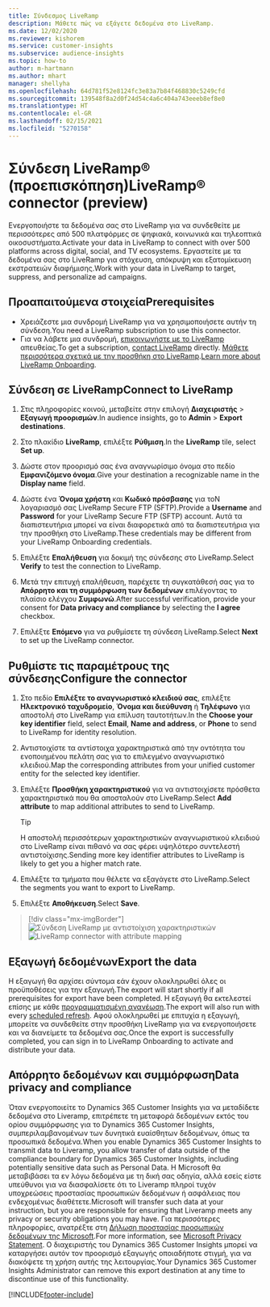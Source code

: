 ```yaml
---
title: Σύνδεσμος LiveRamp
description: Μάθετε πώς να εξάγετε δεδομένα στο LiveRamp.
ms.date: 12/02/2020
ms.reviewer: kishorem
ms.service: customer-insights
ms.subservice: audience-insights
ms.topic: how-to
author: m-hartmann
ms.author: mhart
manager: shellyha
ms.openlocfilehash: 64d781f52e8124fc3e83a7b84f468830c5249cfd
ms.sourcegitcommit: 139548f8a2d0f24d54c4a6c404a743eeeb8ef8e0
ms.translationtype: HT
ms.contentlocale: el-GR
ms.lasthandoff: 02/15/2021
ms.locfileid: "5270158"
---
```

# <a name="liverampreg-connector-preview"></a><span data-ttu-id="82a83-103">Σύνδεση LiveRamp&reg; (προεπισκόπηση)</span><span class="sxs-lookup"><span data-stu-id="82a83-103">LiveRamp&reg; connector (preview)</span></span>

<span data-ttu-id="82a83-104">Ενεργοποιήστε τα δεδομένα σας στο LiveRamp για να συνδεθείτε με περισσότερες από 500 πλατφόρμες σε ψηφιακά, κοινωνικά και τηλεοπτικά οικοσυστήματα.</span><span class="sxs-lookup"><span data-stu-id="82a83-104">Activate your data in LiveRamp to connect with over 500 platforms across digital, social, and TV ecosystems.</span></span> <span data-ttu-id="82a83-105">Εργαστείτε με τα δεδομένα σας στο LiveRamp για στόχευση, απόκρυψη και εξατομίκευση εκστρατειών διαφήμισης.</span><span class="sxs-lookup"><span data-stu-id="82a83-105">Work with your data in LiveRamp to target, suppress, and personalize ad campaigns.</span></span>

## <a name="prerequisites"></a><span data-ttu-id="82a83-106">Προαπαιτούμενα στοιχεία</span><span class="sxs-lookup"><span data-stu-id="82a83-106">Prerequisites</span></span>

- <span data-ttu-id="82a83-107">Χρειάζεστε μια συνδρομή LiveRamp για να χρησιμοποιήσετε αυτήν τη σύνδεση.</span><span class="sxs-lookup"><span data-stu-id="82a83-107">You need a LiveRamp subscription to use this connector.</span></span>
- <span data-ttu-id="82a83-108">Για να λάβετε μια συνδρομή, [επικοινωνήστε με το LiveRamp](https://liveramp.com/contact/) απευθείας.</span><span class="sxs-lookup"><span data-stu-id="82a83-108">To get a subscription, [contact LiveRamp](https://liveramp.com/contact/) directly.</span></span> <span data-ttu-id="82a83-109">[Μάθετε περισσότερα σχετικά με την προσθήκη στο LiveRamp](https://liveramp.com/our-platform/data-onboarding/).</span><span class="sxs-lookup"><span data-stu-id="82a83-109">[Learn more about LiveRamp Onboarding](https://liveramp.com/our-platform/data-onboarding/).</span></span>

## <a name="connect-to-liveramp"></a><span data-ttu-id="82a83-110">Σύνδεση σε LiveRamp</span><span class="sxs-lookup"><span data-stu-id="82a83-110">Connect to LiveRamp</span></span>

1. <span data-ttu-id="82a83-111">Στις πληροφορίες κοινού, μεταβείτε στην επιλογή **Διαχειριστής** > **Εξαγωγή προορισμών**.</span><span class="sxs-lookup"><span data-stu-id="82a83-111">In audience insights, go to **Admin** > **Export destinations**.</span></span>

1. <span data-ttu-id="82a83-112">Στο πλακίδιο **LiveRamp**, επιλέξτε **Ρύθμιση**.</span><span class="sxs-lookup"><span data-stu-id="82a83-112">In the **LiveRamp** tile, select **Set up**.</span></span>

1. <span data-ttu-id="82a83-113">Δώστε στον προορισμό σας ένα αναγνωρίσιμο όνομα στο πεδίο **Εμφανιζόμενο όνομα**.</span><span class="sxs-lookup"><span data-stu-id="82a83-113">Give your destination a recognizable name in the **Display name** field.</span></span>

1. <span data-ttu-id="82a83-114">Δώστε ένα **Όνομα χρήστη** και **Κωδικό πρόσβασης** για τοΝ λογαριασμό σας LiveRamp Secure FTP (SFTP).</span><span class="sxs-lookup"><span data-stu-id="82a83-114">Provide a **Username** and **Password** for your LiveRamp Secure FTP (SFTP) account.</span></span>
<span data-ttu-id="82a83-115">Αυτά τα διαπιστευτήρια μπορεί να είναι διαφορετικά από τα διαπιστευτήρια για την προσθήκη στο LiveRamp.</span><span class="sxs-lookup"><span data-stu-id="82a83-115">These credentials may be different from your LiveRamp Onboarding credentials.</span></span>

1. <span data-ttu-id="82a83-116">Επιλέξτε **Επαλήθευση** για δοκιμή της σύνδεσης στο LiveRamp.</span><span class="sxs-lookup"><span data-stu-id="82a83-116">Select **Verify** to test the connection to LiveRamp.</span></span>

1. <span data-ttu-id="82a83-117">Μετά την επιτυχή επαλήθευση, παρέχετε τη συγκατάθεσή σας για το **Απόρρητο και τη συμμόρφωση των δεδομένων** επιλέγοντας το πλαίσιο ελέγχου **Συμφωνώ**.</span><span class="sxs-lookup"><span data-stu-id="82a83-117">After successful verification, provide your consent for **Data privacy and compliance** by selecting the **I agree** checkbox.</span></span>

1. <span data-ttu-id="82a83-118">Επιλέξτε **Επόμενο** για να ρυθμίσετε τη σύνδεση LiveRamp.</span><span class="sxs-lookup"><span data-stu-id="82a83-118">Select **Next** to set up the LiveRamp connector.</span></span>

## <a name="configure-the-connector"></a><span data-ttu-id="82a83-119">Ρυθμίστε τις παραμέτρους της σύνδεσης</span><span class="sxs-lookup"><span data-stu-id="82a83-119">Configure the connector</span></span>

1. <span data-ttu-id="82a83-120">Στο πεδίο **Επιλέξτε το αναγνωριστικό κλειδιού σας**, επιλέξτε **Ηλεκτρονικό ταχυδρομείο**, **Όνομα και διεύθυνση** ή **Τηλέφωνο** για αποστολή στο LiveRamp για επίλυση ταυτοτήτων.</span><span class="sxs-lookup"><span data-stu-id="82a83-120">In the **Choose your key identifier** field, select **Email**,  **Name and address**, or **Phone** to send to LiveRamp for identity resolution.</span></span>

1. <span data-ttu-id="82a83-121">Αντιστοιχίστε τα αντίστοιχα χαρακτηριστικά από την οντότητα του ενοποιημένου πελάτη σας για το επιλεγμένο αναγνωριστικό κλειδιού.</span><span class="sxs-lookup"><span data-stu-id="82a83-121">Map the corresponding attributes from your unified customer entity for the selected key identifier.</span></span>

1. <span data-ttu-id="82a83-122">Επιλέξτε **Προσθήκη χαρακτηριστικού** για να αντιστοιχίσετε πρόσθετα χαρακτηριστικά που θα αποσταλούν στο LiveRamp.</span><span class="sxs-lookup"><span data-stu-id="82a83-122">Select **Add attribute** to map additional attributes to send to LiveRamp.</span></span>

   > [!TIP]
   > <span data-ttu-id="82a83-123">Η αποστολή περισσότερων χαρακτηριστικών αναγνωριστικού κλειδιού στο LiveRamp είναι πιθανό να σας φέρει υψηλότερο συντελεστή αντιστοίχισης.</span><span class="sxs-lookup"><span data-stu-id="82a83-123">Sending more key identifier attributes to LiveRamp is likely to get you a higher match rate.</span></span>

1. <span data-ttu-id="82a83-124">Επιλέξτε τα τμήματα που θέλετε να εξαγάγετε στο LiveRamp.</span><span class="sxs-lookup"><span data-stu-id="82a83-124">Select the segments you want to export to LiveRamp.</span></span>

1. <span data-ttu-id="82a83-125">Επιλέξτε **Αποθήκευση**.</span><span class="sxs-lookup"><span data-stu-id="82a83-125">Select **Save**.</span></span>

> [!div class="mx-imgBorder"]
> <span data-ttu-id="82a83-126">![Σύνδεση LiveRamp με αντιστοίχιση χαρακτηριστικών](media/export-liveramp-segments.png "Σύνδεση LiveRamp με αντιστοίχιση χαρακτηριστικών")</span><span class="sxs-lookup"><span data-stu-id="82a83-126">![LiveRamp connector with attribute mapping](media/export-liveramp-segments.png "LiveRamp connector with attribute mapping")</span></span>

## <a name="export-the-data"></a><span data-ttu-id="82a83-127">Εξαγωγή δεδομένων</span><span class="sxs-lookup"><span data-stu-id="82a83-127">Export the data</span></span>

<span data-ttu-id="82a83-128">Η εξαγωγή θα αρχίσει σύντομα εάν έχουν ολοκληρωθεί όλες οι προϋποθέσεις για την εξαγωγή.</span><span class="sxs-lookup"><span data-stu-id="82a83-128">The export will start shortly if all prerequisites for export have been completed.</span></span> <span data-ttu-id="82a83-129">Η εξαγωγή θα εκτελεστεί επίσης με κάθε [προγραμματισμένη ανανέωση](system.md#schedule-tab).</span><span class="sxs-lookup"><span data-stu-id="82a83-129">The export will also run with every [scheduled refresh](system.md#schedule-tab).</span></span>
<span data-ttu-id="82a83-130">Αφού ολοκληρωθεί με επιτυχία η εξαγωγή, μπορείτε να συνδεθείτε στην προσθήκη LiveRamp για να ενεργοποιήσετε και να διανείμετε τα δεδομένα σας.</span><span class="sxs-lookup"><span data-stu-id="82a83-130">Once the export is successfully completed, you can sign in to LiveRamp Onboarding to activate and distribute your data.</span></span>

## <a name="data-privacy-and-compliance"></a><span data-ttu-id="82a83-131">Απόρρητο δεδομένων και συμμόρφωση</span><span class="sxs-lookup"><span data-stu-id="82a83-131">Data privacy and compliance</span></span>

<span data-ttu-id="82a83-132">Όταν ενεργοποιείτε το Dynamics 365 Customer Insights για να μεταδίδετε δεδομένα στο Liveramp, επιτρέπετε τη μεταφορά δεδομένων εκτός του ορίου συμμόρφωσης για το Dynamics 365 Customer Insights, συμπεριλαμβανομένων των δυνητικά ευαίσθητων δεδομένων, όπως τα προσωπικά δεδομένα.</span><span class="sxs-lookup"><span data-stu-id="82a83-132">When you enable Dynamics 365 Customer Insights to transmit data to Liveramp, you allow transfer of data outside of the compliance boundary for Dynamics 365 Customer Insights, including potentially sensitive data such as Personal Data.</span></span> <span data-ttu-id="82a83-133">Η Microsoft θα μεταβιβάσει τα εν λόγω δεδομένα με τη δική σας οδηγία, αλλά εσείς είστε υπεύθυνοι για να διασφαλίσετε ότι το Liveramp πληροί τυχόν υποχρεώσεις προστασίας προσωπικών δεδομένων ή ασφάλειας που ενδεχομένως διαθέτετε.</span><span class="sxs-lookup"><span data-stu-id="82a83-133">Microsoft will transfer such data at your instruction, but you are responsible for ensuring that Liveramp meets any privacy or security obligations you may have.</span></span> <span data-ttu-id="82a83-134">Για περισσότερες πληροφορίες, ανατρέξτε στη [Δήλωση προστασίας προσωπικών δεδομένων της Microsoft](https://go.microsoft.com/fwlink/?linkid=396732).</span><span class="sxs-lookup"><span data-stu-id="82a83-134">For more information, see [Microsoft Privacy Statement](https://go.microsoft.com/fwlink/?linkid=396732).</span></span>
<span data-ttu-id="82a83-135">Ο διαχειριστής του Dynamics 365 Customer Insights μπορεί να καταργήσει αυτόν τον προορισμό εξαγωγής οποιαδήποτε στιγμή, για να διακόψετε τη χρήση αυτής της λειτουργίας.</span><span class="sxs-lookup"><span data-stu-id="82a83-135">Your Dynamics 365 Customer Insights Administrator can remove this export destination at any time to discontinue use of this functionality.</span></span>

[!INCLUDE[footer-include](../includes/footer-banner.md)]